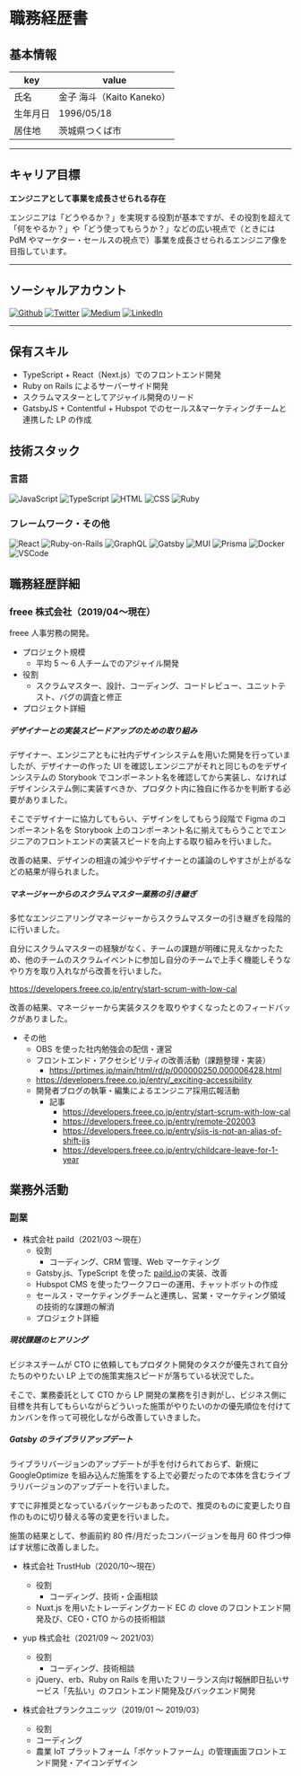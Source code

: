 # 職務経歴書

## 基本情報

| key      | value                     |
| -------- | ------------------------- |
| 氏名     | 金子 海斗（Kaito Kaneko） |
| 生年月日 | 1996/05/18                |
| 居住地   | 茨城県つくば市            |

---

## キャリア目標

**エンジニアとして事業を成長させられる存在**

エンジニアは「どうやるか？」を実現する役割が基本ですが、その役割を超えて「何をやるか？」や「どう使ってもらうか？」などの広い視点で（ときには PdM やマーケター・セールスの視点で）事業を成長させられるエンジニア像を目指しています。

---

## ソーシャルアカウント

<a href="https://github.com/gn-spawn" target="_blank"><img alt="Github" src="https://img.shields.io/badge/gn-spawn-%2312100E.svg?&style=flat-square&logo=Github&logoColor=white" /></a>
<a href="https://twitter.com/gn_spawn" target="_blank"><img alt="Twitter" src="https://img.shields.io/badge/@gn_spawn-%231DA1F2.svg?&style=flat-square&logo=twitter&logoColor=white" /></a>
<a href="https://qiita.com/gn_spawn" target="_blank"><img alt="Medium" src="https://img.shields.io/badge/gn_spawn-55C500.svg?&style=flat-square&logo=qiita&logoColor=white" /></a>
<a href="https://www.linkedin.com/in/kaneko-kaito-4ab976188/" target="_blank"><img alt="LinkedIn" src="https://img.shields.io/badge/Kaneko Kaito-0077B5.svg?style=flat-square&logo=linkedin&logoColor=whitee" /></a>

---

## 保有スキル

- TypeScript + React（Next.js）でのフロントエンド開発
- Ruby on Rails によるサーバーサイド開発
- スクラムマスターとしてアジャイル開発のリード
- GatsbyJS + Contentful + Hubspot でのセールス&マーケティングチームと連携した LP の作成

## 技術スタック

### 言語

<p>
<img alt="JavaScript" src="https://img.shields.io/badge/Javascript-276DC3.svg?logo=javascript&style=flat">
  <img alt="TypeScript" src="https://img.shields.io/badge/-TypeScript-%23007ACC.svg?logo=typescript&style=flat&logoColor=white">
  <img alt="HTML" src="https://img.shields.io/badge/-HTML5-333.svg?logo=html5&style=flat">
  <img alt="CSS" src="https://img.shields.io/badge/-CSS3-1572B6.svg?logo=css3&style=flat">
  <img alt="Ruby" src="https://img.shields.io/badge/-Ruby-%23CC342D.svg?logo=ruby&style=flat">
</p>

### フレームワーク・その他

<p>
  <img alt="React" src="https://img.shields.io/badge/-React-45b8d8?style=flat-square&logo=react&logoColor=white" />
 <img alt="Ruby-on-Rails" src="https://img.shields.io/badge/-Rails-CC0000?style=flat-square&logo=Ruby-on-Rails&logoColor=white" />
  <img alt="GraphQL" src="https://img.shields.io/badge/-GraphQL-E10098?style=flat-square&logo=graphql&logoColor=white" />
  <img alt="Gatsby" src="https://img.shields.io/badge/-Gatsby-663399?style=flat-square&logo=Gatsby&logoColor=white" />
  <img alt="MUI" src="https://img.shields.io/badge/MUI-%230081CB.svg?style=flat-square&logo=mui&logoColor=white" />
  <img alt="Prisma" src="https://img.shields.io/badge/Prisma-3982CE?style=flat-square&logo=Prisma&logoColor=white" />
  <img alt="Docker" src="https://img.shields.io/badge/-Docker-46a2f1?style=flat-square&logo=docker&logoColor=white" />
  <img alt="VSCode" src="https://img.shields.io/badge/-Visual%20Studio%20Code-007ACC.svg?logo=visual-studio-code&style=flat" />
</p>

## 職務経歴詳細

### freee 株式会社（2019/04〜現在）

freee 人事労務の開発。

- プロジェクト規模
  - 平均 5 ～ 6 人チームでのアジャイル開発
- 役割
  - スクラムマスター、設計、コーディング、コードレビュー、ユニットテスト、バグの調査と修正
- プロジェクト詳細

##### デザイナーとの実装スピードアップのための取り組み

デザイナー、エンジニアともに社内デザインシステムを用いた開発を行っていましたが、デザイナーの作った UI を確認しエンジニアがそれと同じものをデザインシステムの Storybook でコンポーネント名を確認してから実装し、なければデザインシステム側に実装すべきか、プロダクト内に独自に作るかを判断する必要がありました。

そこでデザイナーに協力してもらい、デザインをしてもらう段階で Figma のコンポーネント名を Storybook 上のコンポーネント名に揃えてもらうことでエンジニアのフロントエンドの実装スピードを向上する取り組みを行いました。

改善の結果、デザインの相違の減少やデザイナーとの議論のしやすさが上がるなどの結果が得られました。

##### マネージャーからのスクラムマスター業務の引き継ぎ

多忙なエンジニアリングマネージャーからスクラムマスターの引き継ぎを段階的に行いました。

自分にスクラムマスターの経験がなく、チームの課題が明確に見えなかったため、他のチームのスクラムイベントに参加し自分のチームで上手く機能しそうなやり方を取り入れながら改善を行いました。

https://developers.freee.co.jp/entry/start-scrum-with-low-cal

改善の結果、マネージャーから実装タスクを取りやすくなったとのフィードバックがありました。

- その他
  - OBS を使った社内勉強会の配信・運営
  - フロントエンド・アクセシビリティの改善活動（課題整理・実装）
    - https://prtimes.jp/main/html/rd/p/000000250.000006428.html
  - https://developers.freee.co.jp/entry/_exciting-accessibility
  - 開発者ブログの執筆・編集によるエンジニア採用広報活動
    - 記事
      - https://developers.freee.co.jp/entry/start-scrum-with-low-cal
      - https://developers.freee.co.jp/entry/remote-202003
      - https://developers.freee.co.jp/entry/sjis-is-not-an-alias-of-shift-jis
      - https://developers.freee.co.jp/entry/childcare-leave-for-1-year

## 業務外活動

### 副業

- 株式会社 paild（2021/03 ～現在）
  - 役割
    - コーディング、CRM 管理、Web マーケティング
  - Gatsby.js、TypeScript を使った [paild.io](https://www.paild.io/)の実装、改善
  - Hubspot CMS を使ったワークフローの運用、チャットボットの作成
  - セールス・マーケティングチームと連携し、営業・マーケティング領域の技術的な課題の解消
  - プロジェクト詳細

##### 現状課題のヒアリング

ビジネスチームが CTO に依頼してもプロダクト開発のタスクが優先されて自分たちのやりたい LP 上での施策実施スピードが落ちている状況でした。

そこで、業務委託として CTO から LP 開発の業務を引き剥がし、ビジネス側に目標を共有してもらいながらどういった施策がやりたいのかの優先順位を付けてカンバンを作って可視化しながら改善していきました。

##### Gatsby のライブラリアップデート

ライブラリバージョンのアップデートが手を付けられておらず、新規に GoogleOptimize を組み込んだ施策をする上で必要だったので本体を含むライブラリバージョンのアップデートを行いました。

すでに非推奨となっているパッケージもあったので、推奨のものに変更したり自作のものに切り替える等の変更を行いました。

施策の結果として、参画前約 80 件/月だったコンバージョンを毎月 60 件づつ伸ばす状態に改善しました。

- 株式会社 TrustHub（2020/10〜現在）

  - 役割
    - コーディング、技術・企画相談
  - Nuxt.js を用いたトレーディングカード EC の clove のフロントエンド開発及び、CEO・CTO からの技術相談

- yup 株式会社（2021/09 ～ 2021/03）

  - 役割
    - コーディング、技術相談
  - jQuery、erb、Ruby on Rails を用いたフリーランス向け報酬即日払いサービス「先払い」のフロントエンド開発及びバックエンド開発

- 株式会社プランクユニッツ（2019/01 ～ 2019/03）
  - 役割
  - コーディング
  - 農業 IoT プラットフォーム「ポケットファーム」の管理画面フロントエンド開発・アイコンデザイン
